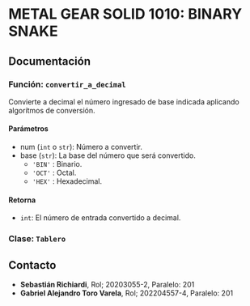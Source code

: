 # METAL GEAR SOLID 1010: BINARY SNAKE

## Documentación

### Función: `convertir_a_decimal`
Convierte a decimal el número ingresado de base indicada aplicando algorítmos de conversión.
#### **Parámetros**
- num (`int` o `str`): Número a convertir.
- base (`str`): La base del número que será convertido.
    - `'BIN'` : Binario.
    - `'OCT'` : Octal.
    - `'HEX'` : Hexadecimal.
#### **Retorna**
- `int`: El número de entrada convertido a decimal.

### Clase: `Tablero`

## Contacto
* **Sebastián Richiardi**, Rol; 20203055-2, Paralelo: 201
* **Gabriel Alejandro Toro Varela**, Rol; 202204557-4, Paralelo: 201
